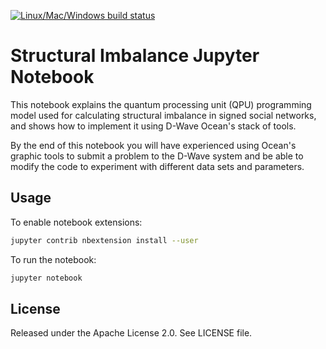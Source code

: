 [![Linux/Mac/Windows build status](
  https://circleci.com/gh/dwave-examples/structural-imbalance-notebook.svg?style=svg)](
  https://circleci.com/gh/dwave-examples/structural-imbalance-notebook)

# Structural Imbalance Jupyter Notebook

This notebook explains the quantum processing unit (QPU) programming model used for 
calculating structural imbalance in signed social networks, and shows how to implement 
it using D-Wave Ocean's stack of tools. 

By the end of this notebook you will have experienced using Ocean's graphic tools 
to submit a problem to the D-Wave system and be able to modify the code to experiment 
with different data sets and parameters.

## Usage

To enable notebook extensions:

```bash
jupyter contrib nbextension install --user
```

To run the notebook:

```bash
jupyter notebook
```

## License

Released under the Apache License 2.0. See LICENSE file.
